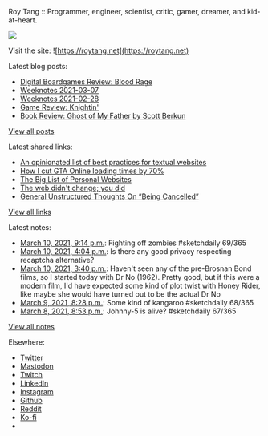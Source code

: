 Roy Tang :: Programmer, engineer, scientist, critic, gamer, dreamer, and kid-at-heart.

![](https://roytang.net/static/img/profile.jpg)

Visit the site: ![https://roytang.net](https://roytang.net)

Latest blog posts:

- [Digital Boardgames Review: Blood Rage](https://roytang.net/2021/03/blood-rage/)
- [Weeknotes 2021-03-07](https://roytang.net/2021/03/weeknotes-2021-03-07/)
- [Weeknotes 2021-02-28](https://roytang.net/2021/02/weeknotes-2021-02-28/)
- [Game Review: Knightin&#x27;](https://roytang.net/2021/02/knightin/)
- [Book Review: Ghost of My Father by Scott Berkun](https://roytang.net/2021/02/ghost-of-my-father/)

[View all posts](https://roytang.net/blog)

Latest shared links:

- [An opinionated list of best practices for textual websites](https://roytang.net/2021/03/an-opinionated-list-of-best-practices-for-textual-websites/)
- [How I cut GTA Online loading times by 70%](https://roytang.net/2021/03/how-i-cut-gta-online-loading-times-by-70/)
- [The Big List of Personal Websites](https://roytang.net/2021/02/the-big-list-of-personal-websites/)
- [The web didn&#x27;t change; you did](https://roytang.net/2021/02/the-web-didnt-change-you-did/)
- [General Unstructured Thoughts On “Being Cancelled”](https://roytang.net/2021/02/general-unstructured-thoughts-on-being-cancelled/)

[View all links](https://roytang.net/links)

Latest notes:

- [March 10, 2021, 9:14 p.m.](https://roytang.net/2021/03/1369637833011437572/): Fighting off zombies #sketchdaily 69/365
- [March 10, 2021, 4:04 p.m.](https://roytang.net/2021/03/951fcfe07a7cbb8d04ee6dd219c181fb/): Is there any good privacy respecting recaptcha alternative?
- [March 10, 2021, 3:40 p.m.](https://roytang.net/2021/03/2b14f8356f57460da0a4790b27b44b8a/): Haven&#x27;t seen any of the pre-Brosnan Bond films, so I started today with Dr No (1962). Pretty good, but if this were a modern film, I&#x27;d have expected some kind of plot twist with Honey Rider, like maybe she would have turned out to be the actual Dr No
- [March 9, 2021, 8:28 p.m.](https://roytang.net/2021/03/1369263851393409027/): Some kind of kangaroo #sketchdaily 68/365
- [March 8, 2021, 8:53 p.m.](https://roytang.net/2021/03/1368907669755490306/): Johnny-5 is alive? #sketchdaily 67/365

[View all notes](https://roytang.net/notes)

Elsewhere:

- [Twitter](https://twitter.com/roytang)
- [Mastodon](https://mastodon.technology/@roytang)
- [Twitch](https://twitch.tv/twitchyroy)
- [LinkedIn](https://www.linkedin.com/in/roytang)
- [Instagram](https://instagram.com/roytang0400)
- [Github](https://github.com/roytang)
- [Reddit](https://reddit.com/u/hungryroy)
- [Ko-fi](https://ko-fi.com/roytang)
- [](mailto:hello@roytang.net)